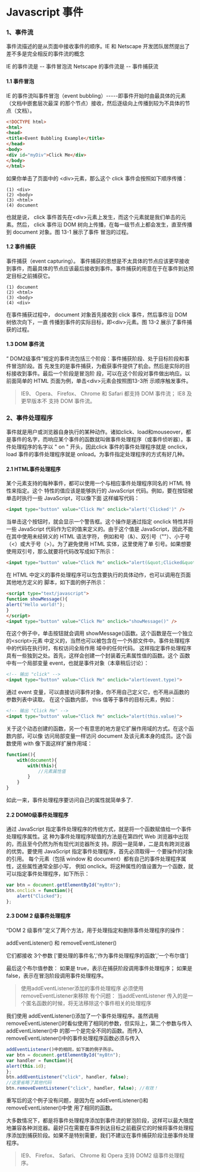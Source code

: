 # Javascript 事件

### 1、事件流

事件流描述的是从页面中接收事件的顺序。IE 和 Netscape 开发团队居然提出了差不多是完全相反的事件流的概念

   IE    的事件流是 -- 事件冒泡流 
Netscape 的事件流是 -- 事件捕获流

#### 1.1 事件冒泡

IE 的事件流叫事件冒泡（event bubbling）-----即事件开始时由最具体的元素（文档中嵌套层次最深
的那个节点）接收，然后逐级向上传播到较为不具体的节点（文档）。

```html
<!DOCTYPE html>
<html>
<head>
<title>Event Bubbling Example</title>
</head>
<body>
<div id="myDiv">Click Me</div>
</body>
</html>
```

如果你单击了页面中的 &lt;div&gt;元素，那么这个 click 事件会按照如下顺序传播：

```
(1) <div>
(2) <body>
(3) <html>
(4) document
```
也就是说， click 事件首先在&lt;div&gt;元素上发生，而这个元素就是我们单击的元素。然后， click
事件沿 DOM 树向上传播，在每一级节点上都会发生，直至传播到 document 对象。图 13-1 展示了事件
冒泡的过程。

#### 1.2 事件捕获

事件捕获（event capturing）。 事件捕获的思想是不太具体的节点应该更早接收到事件，而最具体的节点应该最后接收到事件。事件捕获的用意在于在事件到达预定目标之前捕获它。

```
(1) document
(2) <html>
(3) <body>
(4) <div>
```

在事件捕获过程中， document 对象首先接收到 click 事件，然后事件沿 DOM 树依次向下，一直
传播到事件的实际目标，即&lt;div&gt;元素。图 13-2 展示了事件捕获的过程。

#### 1.3 DOM 事件流

“ DOM2级事件”规定的事件流包括三个阶段：事件捕获阶段、处于目标阶段和事件冒泡阶段。首
先发生的是事件捕获，为截获事件提供了机会。然后是实际的目标接收到事件。最后一个阶段是冒泡阶
段，可以在这个阶段对事件做出响应。以前面简单的 HTML 页面为例，单击&lt;div&gt;元素会按照图13-3所
示顺序触发事件。

>IE9、 Opera、 Firefox、 Chrome 和 Safari 都支持 DOM 事件流； IE8 及更早版本不
支持 DOM 事件流。

### 2、事件处理程序

事件就是用户或浏览器自身执行的某种动作。诸如click、load和mouseover，都是事件的名字，而响应某个事件的函数就叫做事件处理程序（或事件侦听器）。事件处理程序的名字以 " on " 开头，因此click 事件的事件处理程序就是 onclick， load 事件的事件处理程序就是 onload。为事件指定处理程序的方式有好几种。

#### 2.1 HTML事件处理程序

某个元素支持的每种事件，都可以使用一个与相应事件处理程序同名的 HTML 特性来指定。这个
特性的值应该是能够执行的 JavaScript 代码。例如，要在按钮被单击时执行一些 JavaScript，可以像下面
这样编写代码：

```html
<input type="button" value="Click Me" onclick="alert('Clicked')" />
```

当单击这个按钮时，就会显示一个警告框。这个操作是通过指定 onclick 特性并将一些 JavaScript
代码作为它的值来定义的。由于这个值是 JavaScript，因此不能在其中使用未经转义的 HTML 语法字符，
例如和号（&）、双引号（""）、小于号（<）或大于号（>）。为了避免使用 HTML 实体，这里使用了单
引号。如果想要使用双引号，那么就要将代码改写成如下所示：

```html
<input type="button" value="Click Me" onclick="alert(&quot;Clicked&quot;)" />
```

在 HTML 中定义的事件处理程序可以包含要执行的具体动作，也可以调用在页面其他地方定义的
脚本，如下面的例子所示：

```html
<script type="text/javascript">
function showMessage(){
alert("Hello world!");
}
</script>
<input type="button" value="Click Me" onclick="showMessage()" />
```

在这个例子中，单击按钮就会调用 showMessage()函数。这个函数是在一个独立的&lt;script&gt;元素
中定义的，当然也可以被包含在一个外部文件中。事件处理程序中的代码在执行时，有权访问全局作用
域中的任何代码。
这样指定事件处理程序具有一些独到之处。首先，这样会创建一个封装着元素属性值的函数。这个
函数中有一个局部变量 event，也就是事件对象（本章稍后讨论）：

```html
<!-- 输出 "click" -->
<input type="button" value="Click Me" onclick="alert(event.type)">
```

通过 event 变量，可以直接访问事件对象，你不用自己定义它，也不用从函数的参数列表中读取。
在这个函数内部， this 值等于事件的目标元素，例如：

```html
<!-- 输出 "Click Me" -->
<input type="button" value="Click Me" onclick="alert(this.value)">
```

关于这个动态创建的函数，另一个有意思的地方是它扩展作用域的方式。在这个函数内部，可以像
访问局部变量一样访问 document 及该元素本身的成员。这个函数使用 with 像下面这样扩展作用域：

```javascript
function(){
    with(document){
        with(this){
            //元素属性值
        }
    }
}
```

如此一来，事件处理程序要访问自己的属性就简单多了.


#### 2.2 DOM0级事件处理程序

通过 JavaScript 指定事件处理程序的传统方式，就是将一个函数赋值给一个事件处理程序属性。这
种为事件处理程序赋值的方法是在第四代 Web 浏览器中出现的，而且至今仍然为所有现代浏览器所支
持。原因一是简单，二是具有跨浏览器的优势。要使用 JavaScript 指定事件处理程序，首先必须取得一
个要操作的对象的引用。
每个元素（包括 window 和 document）都有自己的事件处理程序属性，这些属性通常全部小写，
例如 onclick。将这种属性的值设置为一个函数，就可以指定事件处理程序，如下所示：

```javascript
var btn = document.getElementById("myBtn");
btn.onclick = function(){
    alert("Clicked");
};
```


#### 2.3 DOM 2 级事件处理程序

“DOM 2 级事件”定义了两个方法，用于处理指定和删除事件处理程序的操作：

addEventListener() 和 removeEventListener()

它们都接收 3个参数 ['要处理的事件名','作为事件处理程序的函数','一个布尔值']

最后这个布尔值参数：
如果是 true，表示在捕获阶段调用事件处理程序；
如果是 false，表示在冒泡阶段调用事件处理程序。

> 使用addEventListener添加的事件处理程序 必须使用removeEventListener来移除
有个问题： 当addEventListener 传入的是一个匿名函数的时候，将无法移除这个事件相关的处理程序

我们使用 addEventListener()添加了一个事件处理程序。虽然调用 removeEventListener()时看似使用了相同的参数，但实际上，第二个参数与传入 addEventListener()中
的那一个是完全不同的函数。而传入 removeEventListener()中的事件处理程序函数必须与传入

```javascript
addEventListener()中的相同，如下面的例子所示。
var btn = document.getElementById("myBtn");
var handler = function(){
alert(this.id);
};
btn.addEventListener("click", handler, false);
//这里省略了其他代码
btn.removeEventListener("click", handler, false); //有效！
```

重写后的这个例子没有问题，是因为在 addEventListener()和 removeEventListener()中使
用了相同的函数。

大多数情况下，都是将事件处理程序添加到事件流的冒泡阶段，这样可以最大限度地兼容各种浏览器。最好只在需要在事件到达目标之前截获它的时候将事件处理程序添加到捕获阶段。如果不是特别需要，我们不建议在事件捕获阶段注册事件处理程序。

> IE9、 Firefox、 Safari、 Chrome 和 Opera 支持 DOM2 级事件处理程序。